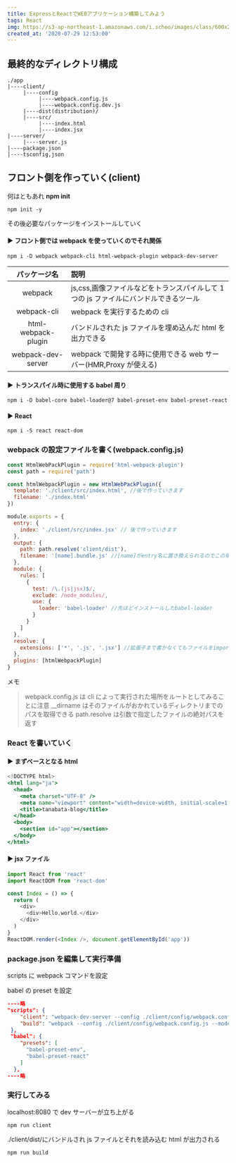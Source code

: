 ```yaml
---
title: ExpressとReactでWEBアプリケーション構築してみよう
tags: React
img: https://s3-ap-northeast-1.amazonaws.com/i.schoo/images/class/600x260/3628.jpg
created_at: '2020-07-29 12:53:00'
---
```


## 最終的なディレクトリ構成

```
./app
|----client/
     |----config
          |----webpack.config.js
          |----webpack.config.dev.js
     |----dist(distribution)/
     |----src/
          |----index.html
          |----index.jsx
|----server/
     |----server.js
|----package.json
|----tsconfig,json
```

## フロント側を作っていく(client)

何はともあれ **npm init**

```shell
npm init -y
```

その後必要なパッケージをインストールしていく

#### ▶ フロント側では webpack を使っていくのでそれ関係

```shell
npm i -D webpack webpack-cli html-webpack-plugin webpack-dev-server
```

|    パッケージ名     | 説明                                                                                 |
| :-----------------: | :----------------------------------------------------------------------------------- |
|       webpack       | js,css,画像ファイルなどをトランスパイルして 1 つの js ファイルにバンドルできるツール |
|     webpack-cli     | webpack を実行するための cli                                                         |
| html-webpack-plugin | バンドルされた js ファイルを埋め込んだ html を出力できる                             |
| webpack-dev-server  | webpack で開発する時に使用できる web サーバー(HMR,Proxy が使える)                    |

#### ▶ トランスパイル時に使用する babel 周り

```shell
npm i -D babel-core babel-loader@7 babel-preset-env babel-preset-react
```

#### ▶ React

```shell
npm i -S react react-dom
```

### webpack の設定ファイルを書く(webpack.config.js)

```javascript
const HtmlWebPackPlugin = require('html-webpack-plugin')
const path = require('path')

const htmlWebpackPlugin = new HtmlWebPackPlugin({
  template: './client/src/index.html', //後で作っていきます
  filename: './index.html'
})

module.exports = {
  entry: {
    index: './client/src/index.jsx' // 後で作っていきます
  },
  output: {
    path: path.resolve('client/dist'),
    filename: '[name].bundle.js' //[name]がentry名に置き換えられるのでこの場合index.bundle.jsになります
  },
  module: {
    rules: [
      {
        test: /\.(js|jsx)$/,
        exclude: /node_modules/,
        use: {
          loader: 'babel-loader' //先ほどインストールしたbabel-loader
        }
      }
    ]
  },
  resolve: {
    extensions: ['*', '.js', '.jsx'] //拡張子まで書かなくてもファイルをimportすることができるようになる
  },
  plugins: [htmlWebpackPlugin]
}
```

メモ

> webpack.config.js は cli によって実行された場所をルートとしてみることに注意
> \_\_dirname はそのファイルがおかれているディレクトリまでのパスを取得できる
> path.resolve は引数で指定したファイルの絶対パスを返す

### React を書いていく

#### ▶ まずベースとなる html

```jsx
<!DOCTYPE html>
<html lang="ja">
  <head>
    <meta charset="UTF-8" />
    <meta name="viewport" content="width=device-width, initial-scale=1.0" />
    <title>tanabata-blog</title>
  </head>
  <body>
    <section id="app"></section>
  </body>
</html>
```

#### ▶ jsx ファイル

```javascript
import React from 'react'
import ReactDOM from 'react-dom'

const Index = () => {
  return (
    <div>
      <div>Hello,world.</div>
    </div>
  )
}
ReactDOM.render(<Index />, document.getElementById('app'))
```

### package.json を編集して実行準備

scripts に webpack コマンドを設定

babel の preset を設定

```json
----略
"scripts": {
    "client": "webpack-dev-server --config ./client/config/webpack.config.js --open --mode development",
    "build": "webpack --config ./client/config/webpack.config.js --mode development"
 },
 "babel": {
    "presets": [
      "babel-preset-env",
      "babel-preset-react"
    ]
  },
----略
```

### 実行してみる

localhost:8080 で dev サーバーが立ち上がる

```shell
npm run client
```

./client/dist/にバンドルされ js ファイルとそれを読み込む html が出力される

```shell
npm run build
```
